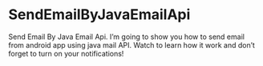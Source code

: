 # SendEmailByJavaEmailApi
Send Email By Java Email Api. I’m going to show you how to send email from android app using java mail API. Watch to learn how it work and don’t forget to turn on your notifications!
